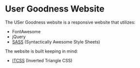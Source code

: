# User Goodness Website

The USer Goodness website is a responsive website that utilizes:

* FontAwesome
* jQuery
* [SASS](http://sass-lang.com/) (Syntactically Awesome Style Sheets)

The website is built keeping in mind:

* [ITCSS](https://www.xfive.co/blog/itcss-scalable-maintainable-css-architecture/) (Inverted Triangle CSS)